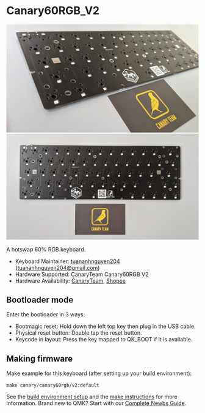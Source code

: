 # Canary60RGB_V2

![canary60rgb_v2_1](https://github.com/AnthonyNguyen168/keyboards/blob/main/4.jpg)
![canary60rgb_v2_2](https://github.com/AnthonyNguyen168/keyboards/blob/main/5.jpg)

A hotswap 60% RGB keyboard.

* Keyboard Maintainer: [tuananhnguyen204](https://github.com/AnthonyNguyen168) (tuananhnguyen204@gmail.com)
* Hardware Supported: CanaryTeam Canary60RGB V2
* Hardware Availability: [CanaryTeam](https://www.facebook.com/CanaryTeam/), [Shopee](https://shopee.vn/search?keyword=canary60rgb)

## Bootloader mode

Enter the bootloader in 3 ways:

* Bootmagic reset: Hold down the left top key then plug in the USB cable.
* Physical reset button: Double tap the reset button.
* Keycode in layout: Press the key mapped to QK_BOOT if it is available.

## Making firmware

Make example for this keyboard (after setting up your build environment):

    make canary/canary60rgb/v2:default

See the [build environment setup](https://docs.qmk.fm/#/getting_started_build_tools) and the [make instructions](https://docs.qmk.fm/#/getting_started_make_guide) for more information. Brand new to QMK? Start with our [Complete Newbs Guide](https://docs.qmk.fm/#/newbs).
